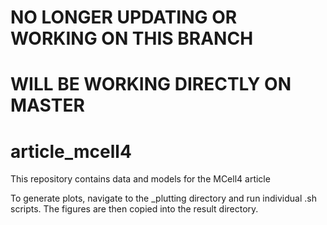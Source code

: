 # NO LONGER UPDATING OR WORKING ON THIS BRANCH
# WILL BE WORKING DIRECTLY ON MASTER

# article_mcell4
This repository contains data and models for the MCell4 article

To generate plots, navigate to the _plutting directory and run individual .sh scripts. 
The figures are then copied into the result directory.
